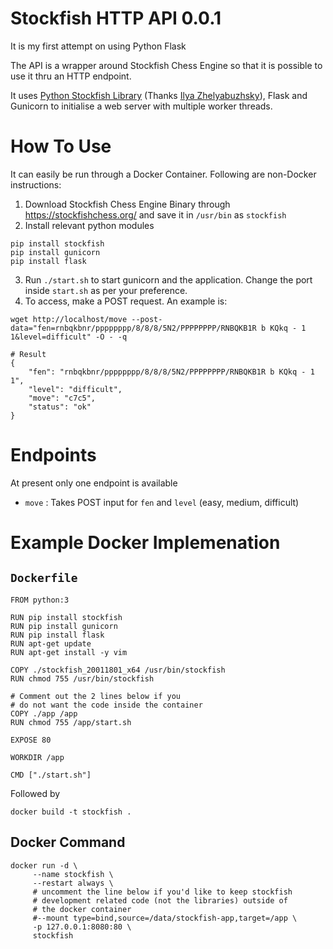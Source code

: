 # Stockfish HTTP API 0.0.1

It is my first attempt on using Python Flask

The API is a wrapper around Stockfish Chess Engine so that it is possible to use it thru an HTTP endpoint.

It uses [Python Stockfish Library](https://github.com/zhelyabuzhsky/stockfish) (Thanks [Ilya Zhelyabuzhsky](https://github.com/zhelyabuzhsky)), Flask and Gunicorn to initialise a web server with multiple worker threads.


# How To Use

It can easily be run through a Docker Container. Following are non-Docker instructions:

1. Download Stockfish Chess Engine Binary through https://stockfishchess.org/ and save it in `/usr/bin` as `stockfish`
1. Install relevant python modules
```
pip install stockfish
pip install gunicorn
pip install flask
```

3. Run `./start.sh` to start gunicorn and the application. Change the port inside `start.sh` as per your preference.
1. To access, make a POST request. An example is:

```
wget http://localhost/move --post-data="fen=rnbqkbnr/pppppppp/8/8/8/5N2/PPPPPPPP/RNBQKB1R b KQkq - 1 1&level=difficult" -O - -q 

# Result
{
    "fen": "rnbqkbnr/pppppppp/8/8/8/5N2/PPPPPPPP/RNBQKB1R b KQkq - 1 1",
    "level": "difficult",
    "move": "c7c5",
    "status": "ok"
}
```

# Endpoints

At present only one endpoint is available

* `move` : Takes POST input for `fen` and `level` (easy, medium, difficult)

# Example Docker Implemenation

## `Dockerfile`

```
FROM python:3

RUN pip install stockfish
RUN pip install gunicorn
RUN pip install flask
RUN apt-get update
RUN apt-get install -y vim

COPY ./stockfish_20011801_x64 /usr/bin/stockfish
RUN chmod 755 /usr/bin/stockfish

# Comment out the 2 lines below if you
# do not want the code inside the container
COPY ./app /app
RUN chmod 755 /app/start.sh

EXPOSE 80

WORKDIR /app

CMD ["./start.sh"]

```

Followed by

```
docker build -t stockfish .
```

## Docker Command

```
docker run -d \
     --name stockfish \
     --restart always \
     # uncomment the line below if you'd like to keep stockfish
     # development related code (not the libraries) outside of
     # the docker container
     #--mount type=bind,source=/data/stockfish-app,target=/app \
     -p 127.0.0.1:8080:80 \
     stockfish
```

